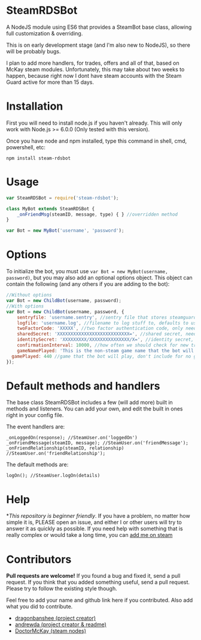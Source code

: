# SteamRDSBot
A NodeJS module using ES6 that provides a SteamBot base class, allowing full customization & overriding.

This is on early development stage (and I'm also new to NodeJS), so there will be probably bugs.

I plan to add more handlers, for trades, offers and all of that, based on McKay steam modules. Unfortunately, this may take about two weeks to happen, because right now I dont have steam accounts with the Steam Guard active for more than 15 days.

# Installation
First you will need to install node.js if you haven't already. This will only work with Node.js >= 6.0.0 (Only tested with this version).

Once you have node and npm installed, type this command in shell, cmd, powershell, etc:
```
npm install steam-rdsbot 
```

# Usage

```JavaScript
var SteamRDSBot = require('steam-rdsbot');

class MyBot extends SteamRDSBot {
	_onFriendMsg(steamID, message, type) { } //overridden method
}

var Bot = new MyBot('username', 'password');
```

# Options
To initialize the bot, you must use `var Bot = new MyBot(username, password)`, but you may also add an optional options object. This object can contain the following (and any others if you are adding to the bot):
```JavaScript
//Without options
var Bot = new ChildBot(username, password);
//With options
var Bot = new ChildBot(username, password, {
	sentryfile: 'username.sentry', //sentry file that stores steamguard info, defaults to username.sentry
	logfile: 'username.log', //filename to log stuff to, defaults to username.log
	twoFactorCode: 'XXXXX', //two factor authentication code, only needed if you're using the mobile 2FA
	sharedSecret: 'XXXXXXXXXXXXXXXXXXXXXXXXXXX=', //shared secret, needed to automatically generate twoFactorCode
	identitySecret: 'XXXXXXXXX/XXXXXXXXXXXXXXX/X=', //identity secret, needed to automatically confirm trade offers, must be used with confirmationInterval
	confirmationInterval: 10000, //how often we should check for new trades to confirm in miliseconds, must be used with identitySecret
	gameNamePlayed: 'This is the non-steam game name that the bot will play',
  gamePlayed: 440 //game that the bot will play, don't include for no game
});
```

# Default methods and handlers

The base class SteamRDSBot includes a few (will add more) built in methods and listeners. 
You can add your own, and edit the built in ones right in your config file.

The event handlers are:
```
_onLoggedOn(response); //SteamUser.on('loggedOn')
_onFriendMessage(steamID, message); //SteamUser.on('friendMessage');
_onFriendRelationship(steamID, relationship) //SteamUser.on('friendRelationship');
```

The default methods are:
```
logOn(); //SteamUser.logOn(details)
```
# Help
**This repository is beginner friendly*. If you have a problem, no matter how simple it is, PLEASE open an issue, and either I or other users will try to answer it as quickly as possible. 
If you need help with something that is really complex or would take a long time, you can [add me on steam](http://steamcommunity.com/id/ricardosohn/)

# Contributors
**Pull requests are welcome!** If you found a bug and fixed it, send a pull request.
If you think that you added something useful, send a pull request. 
Please try to follow the existing style though.

Feel free to add your name and github link here if you contributed. Also add what you did to contribute.

* [dragonbanshee (project creator)](https://github.com/dragonbanshee)
* [andrewda (project creator & readme)](https://github.com/andrewda)
* [DoctorMcKay (steam nodes)](https://github.com/DoctorMcKay)
